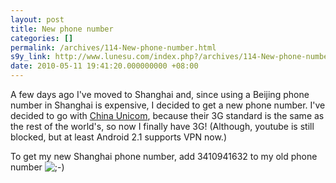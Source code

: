 ```yaml
---
layout: post
title: New phone number
categories: []
permalink: /archives/114-New-phone-number.html
s9y_link: http://www.lunesu.com/index.php?/archives/114-New-phone-number.html
date: 2010-05-11 19:41:20.000000000 +08:00
---
```

A few days ago I've moved to Shanghai and, since using a Beijing phone number in Shanghai is expensive, I decided to get a new phone number. I've decided to go with <a href="http://www.chinaunicom.com.cn/" title="China Unicom (CN)">China Unicom</a>, because their 3G standard is the same as the rest of the world's, so now I finally have 3G! (Although, youtube is still blocked, but at least Android 2.1 supports VPN now.)

To get my new Shanghai phone number, add 3410941632 to my old phone number <img src="http://www.lunesu.com/templates/default/img/emoticons/wink.png" alt=";-)" style="display: inline; vertical-align: bottom;" class="emoticon" />
